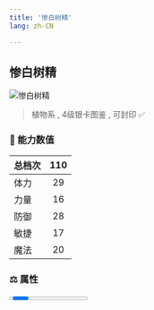 ```yaml
---
title: '惨白树精'
lang: zh-CN

---
```


<RouterBack />

## 惨白树精

![惨白树精](https://user-images.githubusercontent.com/78347270/115957221-0a0a4c80-a53c-11eb-8f9d-1f53e2324739.gif) 

> 植物系 , 4级银卡图鉴<Card :type="1" /> , 可封印 ✅ 


### 💪 能力数值

| 总档次       | 110            |
| :----------- |:-------------:|
| 体力      | 29   <Stars :number="3" />  |
| 力量      | 16   <Stars :number="1.5" />  |
| 防御      | 28   <Stars :number="3" />  | 
| 敏捷      | 17  <Stars :number="1.5" />  | 
| 魔法      | 20  <Stars :number="2" />   | 


### ⚖️ 属性


<Progress earth :number="0" />

<Progress water :number="0" />

<Progress fire :number="3" />

<Progress wind :number="7" />

### ✨ 技能栏 <Strong>8个</Strong>

- 攻击
- 防御

### 👶 1级出现点

- 莎莲娜岛 蒂娜村近郊， 参考坐标(559,246)





